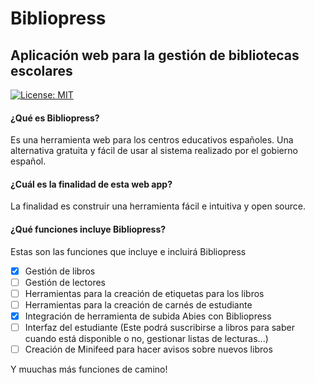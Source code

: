 # Bibliopress
## Aplicación web para la gestión de bibliotecas escolares
[![License: MIT](https://img.shields.io/badge/License-MIT-red.svg)](https://opensource.org/licenses/MIT)
#### ¿Qué es Bibliopress?
Es una herramienta web para los centros educativos españoles. Una alternativa gratuita y fácil de usar al sistema realizado por el gobierno español.
#### ¿Cuál es la finalidad de esta web app?
La finalidad es construir una herramienta fácil e intuitiva y open source.
#### ¿Qué funciones incluye Bibliopress?
Estas son las funciones que incluye e incluirá Bibliopress
- [x] Gestión de libros
- [ ] Gestión de lectores
- [ ] Herramientas para la creación de etiquetas para los libros
- [ ] Herramientas para la creación de carnés de estudiante
- [x] Integración de herramienta de subida Abies con Bibliopress
- [ ] Interfaz del estudiante (Este podrá suscribirse a libros para saber cuando está disponible o no, gestionar listas de lecturas...)
- [ ] Creación de Minifeed para hacer avisos sobre nuevos libros

Y muuchas más funciones de camino!

